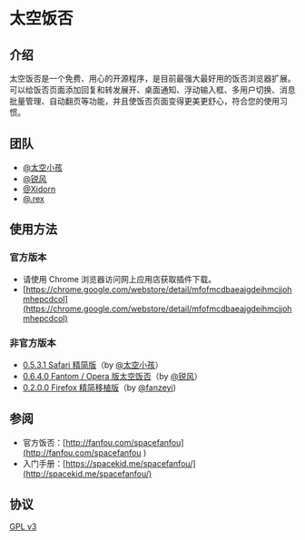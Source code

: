 # 太空饭否

## 介绍

太空饭否是一个免费、用心的开源程序，是目前最强大最好用的饭否浏览器扩展。可以给饭否页面添加回复和转发展开、桌面通知、浮动输入框、多用户切换、消息批量管理、自动翻页等功能，并且使饭否页面变得更美更舒心，符合您的使用习惯。

## 团队

* [@太空小孩](http://fanfou.com/anegie)
* [@锐风](http://fanfou.com/ruif)
* [@Xidorn](http://fanfou.com/xidorn)
* [@.rex](http://fanfou.com/zhasm)

## 使用方法

### 官方版本

* 请使用 Chrome 浏览器访问网上应用店获取插件下载。
* [https://chrome.google.com/webstore/detail/mfofmcdbaeajgdeihmcjjohmhepcdcol](https://chrome.google.com/webstore/detail/mfofmcdbaeajgdeihmcjjohmhepcdcol)

### 非官方版本

* [0.5.3.1 Safari 精简版](https://dl.dropbox.com/u/2912260/apps/space_fanfou_safari_0531.safariextz)（by [@太空小孩](http://fanfou.com/anegie)）
* [0.6.4.0 Fantom / Opera 版太空饭否](https://addons.opera.com/zh-cn/extensions/details/fantom)（by [@锐风](http://fanfou.com/ruif)）
* [0.2.0.0 Firefox 精简移植版](http://userstyles.org/styles/44399/fanfou-style
)（by [@fanzeyi](http://fanfou.com/fanzeyi))

## 参阅

* 官方饭否：[http://fanfou.com/spacefanfou](http://fanfou.com/spacefanfou )
* 入门手册：[https://spacekid.me/spacefanfou/](http://spacekid.me/spacefanfou/)

## 协议

[GPL v3](COPYING)
